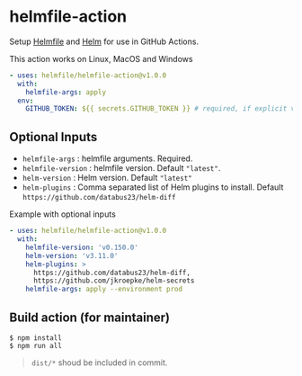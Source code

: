 # helmfile-action

Setup [Helmfile](https://github.com/helmfile/helmfile) and [Helm](https://github.com/helm/helm) for use in GitHub Actions.

This action works on Linux, MacOS and Windows

```yaml
- uses: helmfile/helmfile-action@v1.0.0
  with:
    helmfile-args: apply
  env:
    GITHUB_TOKEN: ${{ secrets.GITHUB_TOKEN }} # required, if explicit versions are not set
```

## Optional Inputs
- `helmfile-args` : helmfile arguments. Required.
- `helmfile-version` : helmfile version. Default `"latest"`.
- `helm-version` : Helm version. Default `"latest"`
- `helm-plugins` : Comma separated list of Helm plugins to install. Default `https://github.com/databus23/helm-diff`

Example with optional inputs

```yaml
- uses: helmfile/helmfile-action@v1.0.0
  with:
    helmfile-version: 'v0.150.0'
    helm-version: 'v3.11.0'
    helm-plugins: >
      https://github.com/databus23/helm-diff,
      https://github.com/jkroepke/helm-secrets
    helmfile-args: apply --environment prod
```

## Build action (for maintainer)

```
$ npm install
$ npm run all
```

> `dist/*` shoud be included in commit.
